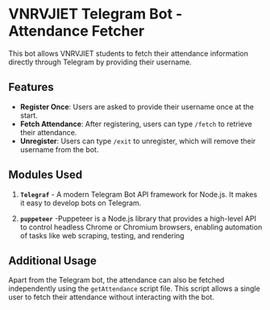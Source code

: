 # VNRVJIET Telegram Bot - Attendance Fetcher

This bot allows VNRVJIET students to fetch their attendance information directly through Telegram by providing their username.

## Features

- **Register Once**: Users are asked to provide their username once at the start.
- **Fetch Attendance**: After registering, users can type `/fetch` to retrieve their attendance.
- **Unregister**: Users can type `/exit` to unregister, which will remove their username from the bot.

## Modules Used

1. **`Telegraf`** - A modern Telegram Bot API framework for Node.js. It makes it easy to develop bots on Telegram.

2. **`puppeteer`** -Puppeteer is a Node.js library that provides a high-level API to control headless Chrome or Chromium browsers, enabling automation of tasks like web scraping, testing, and rendering

## Additional Usage

Apart from the Telegram bot, the attendance can also be fetched independently using the `getAttendance` script file. This script allows a single user to fetch their attendance without interacting with the bot.
